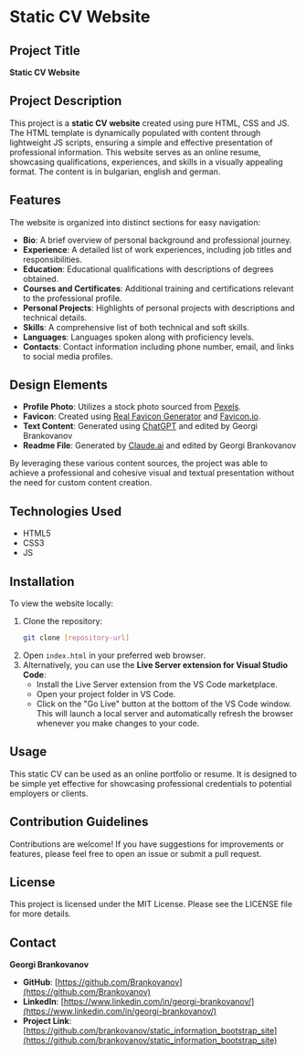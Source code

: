 # Static CV Website

## Project Title
**Static CV Website**

## Project Description
This project is a **static CV website** created using pure HTML, CSS and JS. The HTML template is dynamically populated with content through lightweight JS scripts, ensuring a simple and effective presentation of professional information. This website serves as an online resume, showcasing qualifications, experiences, and skills in a visually appealing format. The content is in bulgarian, english and german.

## Features
The website is organized into distinct sections for easy navigation:

- **Bio**: A brief overview of personal background and professional journey.
- **Experience**: A detailed list of work experiences, including job titles and responsibilities.
- **Education**: Educational qualifications with descriptions of degrees obtained.
- **Courses and Certificates**: Additional training and certifications relevant to the professional profile.
- **Personal Projects**: Highlights of personal projects with descriptions and technical details.
- **Skills**: A comprehensive list of both technical and soft skills.
- **Languages**: Languages spoken along with proficiency levels.
- **Contacts**: Contact information including phone number, email, and links to social media profiles.

## Design Elements
- **Profile Photo**: Utilizes a stock photo sourced from [Pexels](https://www.pexels.com/photo/man-in-brown-polo-shirt-614810/).
- **Favicon**: Created using [Real Favicon Generator](https://realfavicongenerator.net) and [Favicon.io](https://favicon.io).
- **Text Content**: Generated using [ChatGPT](https://chatgpt.com/) and edited by Georgi Brankovanov
- **Readme File**: Generated by [Claude.ai](https://claude.ai/) and edited by Georgi Brankovanov
  
By leveraging these various content sources, the project was able to achieve a professional and cohesive visual and textual presentation without the need for custom content creation.

## Technologies Used
- HTML5
- CSS3
- JS

## Installation
To view the website locally:
1. Clone the repository:
   ```bash
   git clone [repository-url]
   ```
2. Open `index.html` in your preferred web browser.
3. Alternatively, you can use the **Live Server extension for Visual Studio Code**:
   - Install the Live Server extension from the VS Code marketplace.
   - Open your project folder in VS Code.
   - Click on the "Go Live" button at the bottom of the VS Code window. This will launch a local server and automatically refresh the browser whenever you make changes to your code.

## Usage
This static CV can be used as an online portfolio or resume. It is designed to be simple yet effective for showcasing professional credentials to potential employers or clients.

## Contribution Guidelines
Contributions are welcome! If you have suggestions for improvements or features, please feel free to open an issue or submit a pull request.

## License
This project is licensed under the MIT License. Please see the LICENSE file for more details.

## Contact

**Georgi Brankovanov**
- **GitHub**: [https://github.com/Brankovanov](https://github.com/Brankovanov)
- **LinkedIn**: [https://www.linkedin.com/in/georgi-brankovanov/](https://www.linkedin.com/in/georgi-brankovanov/)
- **Project Link**: [https://github.com/brankovanov/static_information_bootstrap_site](https://github.com/brankovanov/static_information_bootstrap_site)
